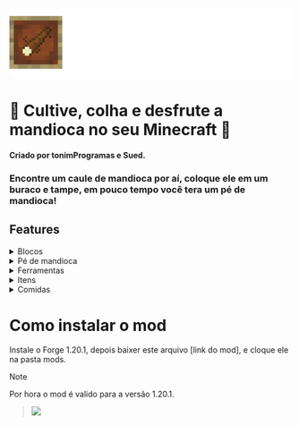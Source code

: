 ![Icon](assets/icon.png)

# 🌿 Cultive, colha e desfrute a mandioca no seu Minecraft 🌿 
#### Criado por tonimProgramas e Sued.


### Encontre um caule de mandioca por aí, coloque ele em um buraco e tampe, em pouco tempo você tera um pé de mandioca!

## Features
<details>
<summary>Blocos</summary>

### Bloco com buraco
![BlocoComBurado](assets/BlocoComBuraco.png)

Bloco obtido ao utilizar a cavadeira em qualquer tipo de terra. A cavadeira pode transforma-lo novamente em bloco terra ou bloco com mandioca plantada.

### Bloco com mandioca plantada

</details>


<details>
<summary>Pé de mandioca</summary>
O pé de mandioca é um bloco que evolui 5 estágios, ele é gerado quando um bloco com buraco é fechado com um caule de mandioca dentro. Eles podem ser quebras ou colhidos, crescem apenas de dia e são magníficos.

![Mandioca1](assets/MandiocaStages.png)

## Loot Table
### Ao quebrar:
- Estagio 0: x
- Estagio 1: 0-1 caule de mandioca.
- Estagio 2: 0-1 caule de mandioca.
- Estagio 3: 1   caule de mandioca.
- Estagio 4: 1-2 caule de mandioca.
- Estagio 5: 3-4 caule de mandioca.
### Ao colher:
- Estagio 0: x
- Estagio 1: 0-1 caule de mandioca + 1 mandioca crua.
- Estagio 2: 0-1 caule de mandioca + 2 mandiocas cruas.
- Estagio 3: 1 caule de mandioca + 3 mandiocas cruas.
- Estagio 4: 1-2 caules de mandiocas + 4 mandiocas cruas.
- Estagio 5: 3-4 caules de mandiocas + 8 mandiocas cruas.
## Tempo de Crescimento
No Minecraft, o crescimento de crops é influenciado pelos random ticks, que ocorrem em média a cada 47,30seg quando o valor padrão do RandomTickSpeed é 3. A mandioca tem 3,85% de chance de crescer a cada random tick, o que leva em média 21,4min, o que é quase equivalente a 1 dia no Minecraft.
</details>



<details>
<summary>Ferramentas</summary>

### Cavaderira
![Cavadeira](assets/CavadeiraCrafting.png)

A cavadeira é uma ferramenta que cria um buraco em qualquer tipo de terra, e fecha o buraco. 
### Facão
![Facão](assets/FacaoCrafting.png)

O facão descasca mandiocas cruas, este item possui validade.
</details>



<details>
<summary>Itens</summary>

### Mandioca Crua
![Mandioca1](assets/MandiocaCrua.png)

Mandioca crua é obtida ao colher um pé de mandioca, serve para ser descascada com o Facão e virar Mandioca descascada.

### Caule de Mandioca
![Mandioca1](assets/MandiocaCaule.png)

Caules de mandioca podem ser obtidos em estruturas como villas e minas abandonadas ou colhendo um pé de mandioca. Se colocado em um buraco e fechar, um lindo pé de mandioca nascerá.

### Mandioca Ralada
![teste](assets/MandiocaRaladaCrafting.png)

Mandioca ralada serve de craft para o bolo de mandioca aka Mané Pelado.
</details>



<details>
<summary>Comidas</summary>

### Mandioca Descascada
![Mandioca1](assets/MandiocaDescascada.png)

Uma comida que restaura 1🍗 de fome, e serve de craft para mandioca ralada e mandioca cozida.
### Mandioca Cozida
### Bolo de Mandioca
![Bolo de mandioca](assets/BoloDeMandiocaCrafting.png)

Bolo é um alimento e um bloco que pode ser comido pelo jogador, assim como bolo cada pedaço restaura 2🍗 de fome.

### Tapiocas 
![teste](assets/TapiocaDeCarneCrafting.png) ![teste](assets/TapiocaDeFrangoCrafting.png)

São comigas que restauram 10🍗 de fome, seguem este padrão de craft e existem também tapiocas de porco, carneiro, peixe e de coelho.

</details>




# Como instalar o mod
Instale o Forge 1.20.1, depois baixer este arquivo [link do mod], e cloque ele na pasta mods.

> [!NOTE]
> Por hora o mod é valido para a versão 1.20.1.

> <img src="https://img.shields.io/badge/YouTube-FF0000?style=for-the-badge&logo=youtube&logoColor=white" /> 